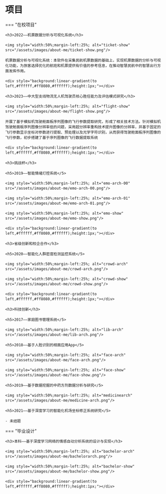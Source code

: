# 项目

=== "在校项目" 

    <h3>2022——机票数据分析与可视化系统</h3>

    <img style="width:50%;margin-left:25%; alt="ticket-show" src="/assets/images/about-me/ticket-show.png"/>

    机票数据分析与可视化系统：本软件在采集民航机票数据的基础上，实现机票数据的分析与可视化功能，为旅客选择优化的航班和机票提供有价值的参考信息，在推动智慧民航中的智慧出行方面发挥作用。

    <div style="background:linear-gradient(to left,#ffffff,#ff8080,#ffffff);height:1px;"></div>

    <h3>2023——中大型支线物流无人机驾驶员核心胜任能力及评估模式研究</h3>

    <img style="width:50%;margin-left:25%; alt="flight-show" src="/assets/images/about-me/flight-show.png"/>

    开展了基于模拟机驾驶舱面板序列图像的飞行参数提取研究，形成了相关技术方法。针对模拟机驾驶舱面板序列图像分辨率低的问题，采用超分辨率重构技术提升图像的分辨率，并基于固定的飞行参数显示坐标对参数进行提取、预处理以及光学字符识别，从而获得驾驶舱面板序列图像的飞行参数，初步搭建了基于序列图像的飞行数据提取系统

    <div style="background:linear-gradient(to left,#ffffff,#ff8080,#ffffff);height:1px;"></div>

    <h3>挑战杯</h3>

    <h5>2019——智能情绪灯控系统</5>

    <img style="width:50%;margin-left:25%; alt="emo-arch-00" src="/assets/images/about-me/emo-arch-00.png"/>

    <img style="width:50%;margin-left:25%; alt="emo-arch-01" src="/assets/images/about-me/emo-arch-01.png"/>

    <img style="width:50%;margin-left:25%; alt="emo-show" src="/assets/images/about-me/emo-show.png"/>

    <div style="background:linear-gradient(to left,#ffffff,#ff8080,#ffffff);height:1px;"></div>

    <h3>省级创新和校企合作</h3>

    <h5>2020——智能化人群密度检测监控系统</5>

    <img style="width:50%;margin-left:25%; alt="crowd-arch" src="/assets/images/about-me/crowd-arch.png"/>

    <img style="width:50%;margin-left:25%; alt="crowd-show" src="/assets/images/about-me/crowd-show.png"/>

    <div style="background:linear-gradient(to left,#ffffff,#ff8080,#ffffff);height:1px;"></div>

    <h3>科技创新</h3>

    <h5>2017——家庭图书管理系统</5>

    <img style="width:50%;margin-left:25%; alt="lib-arch" src="/assets/images/about-me/lib-arch.png"/>

    <h5>2018——基于人脸识别的相面应用App</5>

    <img style="width:50%;margin-left:25%; alt="face-arch" src="/assets/images/about-me/face-arch.png"/>

    <img style="width:50%;margin-left:25%; alt="face-show" src="/assets/images/about-me/face-show.png"/>

    <h5>2019——基于数据挖掘的中药方剂数据分析与研究</5>

    <img style="width:50%;margin-left:25%; alt="medicinearch" src="/assets/images/about-me/medicine-arch.png"/>

    <h5>2021——基于深度学习的智能化机场坐标修正系统研究</5>

    - 未结题

=== "毕业设计"

    <h3>本科——基于深度学习网络的情感自动分析系统的设计与实现</h3>

    <img style="width:50%;margin-left:25%; alt="bachelor-arch" src="/assets/images/about-me/bachelorarch.png"/>

    <img style="width:50%;margin-left:25%; alt="bachelor-show" src="/assets/images/about-me/bachelor-show.png"/>

    <div style="background:linear-gradient(to left,#ffffff,#ff8080,#ffffff);height:1px;"></div>